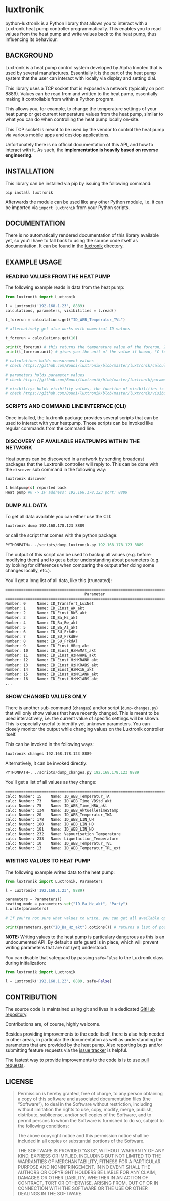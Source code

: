 # luxtronik

python-luxtronik is a Python library that allows you to interact with a
Luxtronik heat pump controller programmatically. This enables you to read
values from the heat pump and write values back to the heat pump, thus
influencing its behaviour.

## BACKGROUND

Luxtronik is a heat pump control system developed by Alpha Innotec that is used
by several manufactures. Essentially it is the part of the heat pump system
that the user can interact with locally via display and setting dial.

This library uses a TCP socket that is exposed via network (typically on port
8889). Values can be read from and written to the heat pump, essentially making
it controllable from within a Python program.

This allows you, for example, to change the temperature settings of your heat
pump or get current temperature values from the heat pump, similar to what you
can do when controlling the heat pump locally on-site.

This TCP socket is meant to be used by the vendor to control the heat pump
via various mobile apps and desktop applications.

Unfortunately there is no official documentation of this API, and how to
interact with it. As such, the **implementation is heavily based on reverse
engineering**.

## INSTALLATION

This library can be installed via pip by issuing the following command:

```shell
pip install luxtronik
```

Afterwards the module can be used like any other Python module, i.e. it can
be imported via `import luxtronik` from your Python scripts.

## DOCUMENTATION

There is no automatically rendered documentation of this library available yet,
so you'll have to fall back to using the source code itself as documentation. It
can be found in the [luxtronik](luxtronik/) directory.

## EXAMPLE USAGE

### READING VALUES FROM THE HEAT PUMP

The following example reads in data from the heat pump:

```python
from luxtronik import Luxtronik

l = Luxtronik('192.168.1.23', 8889)
calculations, parameters, visibilities = l.read()

t_forerun = calculations.get("ID_WEB_Temperatur_TVL")

# alternatively get also works with numerical ID values

t_forerun = calculations.get(10)

print(t_forerun) # this returns the temperature value of the forerun, 22.7 for example
print(t_forerun.unit) # gives you the unit of the value if known, °C for example

# calculations holds measurement values
# check https://github.com/Bouni/luxtronik/blob/master/luxtronik/calculations.py for values you might need

# parameters holds parameter values
# check https://github.com/Bouni/luxtronik/blob/master/luxtronik/parameters.py for values you might need

# visibilitys holds visibility values, the function of visibilities is not clear at this point
# check https://github.com/Bouni/luxtronik/blob/master/luxtronik/visibilities.py for values you might need
```

### SCRIPTS AND COMMAND LINE INTERFACE (CLI)

Once installed, the luxtronik package provides several scripts that can be used
to interact with your heatpump. Those scripts can be invoked like regular
commands from the command line.

### DISCOVERY OF AVAILABLE HEATPUMPS WITHIN THE NETWORK

Heat pumps can be discovered in a network by sending broadcast packages that the
Luxtronik controller will reply to. This can be done with the `discover`
sub command in the following way:

```sh
luxtronik discover
```

```sh
1 heatpump(s) reported back                                                                                                                                                                                      │
Heat pump #0 -> IP address: 192.168.178.123 port: 8889
```

### DUMP ALL DATA

To get all data available you can either use the CLI:

```sh
luxtronik dump 192.168.178.123 8889
```

or call the script that comes with the python package:

```python
PYTHONPATH=. ./scripts/dump_luxtronik.py 192.168.178.123 8889
```

The output of this script can be used to backup all values (e.g. before
modifying them) and to get a better understanding about parameters (e.g. by
looking for differences when comparing the output after doing some changes
locally, etc.).

You'll get a long list of all data, like this (truncated):

```txt
================================================================================                                                                                                                                 │
                                   Parameter                                                                                                                                                                     │
================================================================================                                                                                                                                 │
Number: 0     Name: ID_Transfert_LuxNet                                          Type: Unknown              Value: 0                                                                                             │
Number: 1     Name: ID_Einst_WK_akt                                              Type: Celsius              Value: 1.0                                                                                           │
Number: 2     Name: ID_Einst_BWS_akt                                             Type: Celsius              Value: 50.0                                                                                          │
Number: 3     Name: ID_Ba_Hz_akt                                                 Type: HeatingMode          Value: Off                                                                                           │
Number: 4     Name: ID_Ba_Bw_akt                                                 Type: HotWaterMode         Value: Automatic                                                                                     │
Number: 5     Name: ID_Ba_Al_akt                                                 Type: Unknown              Value: 4                                                                                             │
Number: 6     Name: ID_SU_FrkdHz                                                 Type: Unknown              Value: 1167609600                                                                                    │
Number: 7     Name: ID_SU_FrkdBw                                                 Type: Unknown              Value: 1167609600                                                                                    │
Number: 8     Name: ID_SU_FrkdAl                                                 Type: Unknown              Value: 0                                                                                             │
Number: 9     Name: ID_Einst_HReg_akt                                            Type: Unknown              Value: 0                                                                                             │
Number: 10    Name: ID_Einst_HzHwMAt_akt                                         Type: Unknown              Value: -200                                                                                          │
Number: 11    Name: ID_Einst_HzHwHKE_akt                                         Type: Celsius              Value: 33.0                                                                                          │
Number: 12    Name: ID_Einst_HzHKRANH_akt                                        Type: Celsius              Value: 22.0                                                                                          │
Number: 13    Name: ID_Einst_HzHKRABS_akt                                        Type: Celsius              Value: 0.0                                                                                           │
Number: 14    Name: ID_Einst_HzMK1E_akt                                          Type: Unknown              Value: 330                                                                                           │
Number: 15    Name: ID_Einst_HzMK1ANH_akt                                        Type: Unknown              Value: 220                                                                                           │
Number: 16    Name: ID_Einst_HzMK1ABS_akt                                        Type: Unknown              Value: 0
...
```

### SHOW CHANGED VALUES ONLY

There is another sub-command (`changes`) and/or script (`dump-changes.py`) that
will only show values that have recently changed. This is meant to be used
interactively, i.e. the current value of specific settings will be shown.
This is especially useful to identify yet unknown parameters.
You can closely monitor the output while changing values on the Luxtronik
controller itself.

This can be invoked in the following ways:

```sh
luxtronik changes 192.168.178.123 8889
```

Alternatively, it can be invoked directly:

```python
PYTHONPATH=. ./scripts/dump_changes.py 192.168.178.123 8889
```

You'll get a list of all values as they change:

```txt
================================================================================                                                                                                                                 │
calc: Number: 15    Name: ID_WEB_Temperatur_TA                                         Value: 27.2 -> 27.0                                                                                                       │
calc: Number: 73    Name: ID_WEB_Time_VDStd_akt                                        Value: 47189 -> 47192                                                                                                     │
calc: Number: 75    Name: ID_WEB_Time_HRW_akt                                          Value: 353732 -> 353735                                                                                                   │
calc: Number: 134   Name: ID_WEB_AktuelleTimeStamp                                     Value: 2023-07-12 11:47:43 -> 2023-07-12 11:47:46                                                                         │
calc: Number: 20    Name: ID_WEB_Temperatur_TWA                                        Value: 24.8 -> reverted                                                                                                   │
calc: Number: 178   Name: ID_WEB_LIN_UH                                                Value: 3.1 -> reverted                                                                                                    │
calc: Number: 180   Name: ID_WEB_LIN_HD                                                Value: 15.46 -> reverted                                                                                                  │
calc: Number: 181   Name: ID_WEB_LIN_ND                                                Value: 15.67 -> reverted                                                                                                  │
calc: Number: 232   Name: Vapourisation_Temperature                                    Value: 25.2 -> reverted                                                                                                   │
calc: Number: 233   Name: Liquefaction_Temperature                                     Value: 24.8 -> reverted                                                                                                   │
calc: Number: 10    Name: ID_WEB_Temperatur_TVL                                        Value: 32.7 -> 32.8                                                                                                       │
calc: Number: 13    Name: ID_WEB_Temperatur_TRL_ext                                    Value: 26.2 -> 26.1
```

### WRITING VALUES TO HEAT PUMP

The following example writes data to the heat pump:

```python
from luxtronik import Luxtronik, Parameters

l = Luxtronik('192.168.1.23', 8889)

parameters = Parameters()
heating_mode = parameters.set("ID_Ba_Hz_akt", "Party")
l.write(parameters)

# If you're not sure what values to write, you can get all available options:

print(parameters.get("ID_Ba_Hz_akt").options()) # returns a list of possible values to write, ['Automatic', 'Second heatsource', 'Party', 'Holidays', 'Off'] for example
```

**NOTE:** Writing values to the heat pump is particulary dangerous as this is
an undocumented API. By default a safe guard is in place, which will prevent
writing parameters that are not (yet) understood.

You can disable that safeguard by passing `safe=False` to the Luxtronik class
during initialization:

```python
from luxtronik import Luxtronik

l = Luxtronik('192.168.1.23', 8889, safe=False)
```

## CONTRIBUTION

The source code is maintained using git and lives in a dedicated
[GitHub repository][github-repo].

Contributions are, of course, highly welcome.

Besides providing improvements to the code itself, there is also help needed in
other areas, in particular the documentation as well as understanding the
parameters that are provided by the heat pump. Also reporting bugs and/or
submitting feature requests via the [issue tracker][issue-tracker] is helpful.

The fastest way to provide improvements to the code is is to use
[pull requests][pull-request-doc].

## LICENSE

> Permission is hereby granted, free of charge, to any person obtaining a
> copy of this software and associated documentation files (the “Software”),
> to deal in the Software without restriction, including without limitation
> the rights to use, copy, modify, merge, publish, distribute, sublicense,
> and/or sell copies of the Software, and to permit persons to whom the
> Software is furnished to do so, subject to the following conditions:
>
> The above copyright notice and this permission notice shall be included in
> all copies or substantial portions of the Software.
>
> THE SOFTWARE IS PROVIDED “AS IS”, WITHOUT WARRANTY OF ANY KIND, EXPRESS OR
> IMPLIED, INCLUDING BUT NOT LIMITED TO THE WARRANTIES OF MERCHANTABILITY,
> FITNESS FOR A PARTICULAR PURPOSE AND NONINFRINGEMENT. IN NO EVENT SHALL
> THE AUTHORS OR COPYRIGHT HOLDERS BE LIABLE FOR ANY CLAIM, DAMAGES OR OTHER
> LIABILITY, WHETHER IN AN ACTION OF CONTRACT, TORT OR OTHERWISE, ARISING
> FROM, OUT OF OR IN CONNECTION WITH THE SOFTWARE OR THE USE OR OTHER
> DEALINGS IN THE SOFTWARE.

[github-repo]: https://github.com/Bouni/python-luxtronik
[issue-tracker]: https://github.com/Bouni/python-luxtronik/issues
[pull-request-doc]: https://docs.github.com/articles/about-pull-requests
